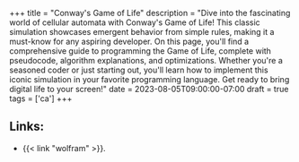 +++
title = "Conway's Game of Life"
description = "Dive into the fascinating world of cellular automata with Conway's Game of Life! This classic simulation showcases emergent behavior from simple rules, making it a must-know for any aspiring developer. On this page, you'll find a comprehensive guide to programming the Game of Life, complete with pseudocode, algorithm explanations, and optimizations. Whether you're a seasoned coder or just starting out, you'll learn how to implement this iconic simulation in your favorite programming language. Get ready to bring digital life to your screen!"
date = 2023-08-05T09:00:00-07:00
draft = true
tags = ['ca']
+++




<canvas id=canvas oncontextmenu=event.preventdefault()></canvas>

## Links:
- {{< link "wolfram" >}}.


<script>
    let get_steps;

    function on_load() {
        const dpr = window.devicePixelRatio;
        let canvas = document.getElementById('canvas');

        // get_steps = Module.cwrap(
        //     "get_steps",
        //     null,
        //     []
        // );

        // solutions();
    }
    var Module = {
        postRun: [ on_load ],
        canvas: document.getElementById('canvas'),
    };

    // function solutions() {
            // const rustMessage = Module.UTF8ToString(get_steps());
            // const jsArray = JSON.parse(rustMessage);
            // let table = "";
            // for (var i = 0; i < jsArray.length; i++) {
                    // table += "<tr>";
                    // let radio = "<td><input type='radio' id='solution" + i + "' name='selected' value='" + i + "' " + (i == 0 ? "checked" : "") + " /></td>";
                    // console.log(radio);
                    // table += radio;
                    // for (var j = 0; j<jsArray[i].length; j++) {
                            // table += "<td>" + jsArray[i][j] + "</td>";
                    //  
                    // } 
                    // table += "</tr>";
            // } 
            // document.getElementById("solutions").innerHTML = "<table border='1'>" + table + "</table>";
    // } 
</script>
<script src="/game_of_life.js"></script>


